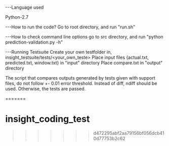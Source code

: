 ---Language used

Python-2.7

---How to run the code?
Go to root directory, and run "run.sh"


---How to check command line options
go to src directory, and run "python prediction-validation.py -h"


---Running Testsuite 
Create your own testfolder in, insight_testsuite/tests/<your_own_teste>
Place input files {actual.txt, predicted.txt, window.txt} in "input" directory
Place compare.txt in "output" directory


The script that compares outputs generated by tests 
given with support files, do not follow +- 0.01 error threshold.
Instead of diff, ndiff should be used. 
Otherwise, the tests are passed.



=======
# insight_coding_test
>>>>>>> d472295abf2aa79156bf056dcb410d77753b2c62
